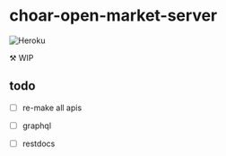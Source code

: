 # choar-open-market-server

![Heroku](https://pyheroku-badge.herokuapp.com/?app=choar-open-market)

⚒️ WIP

## todo

- [ ] re-make all apis
- [ ] graphql
- [ ] restdocs

